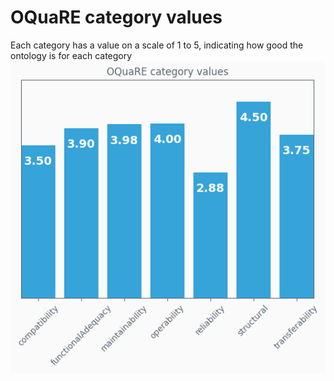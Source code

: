 # OQuaRE category values
Each category has a value on a scale of 1 to 5, indicating how good the ontology is for each category
![category values plot](ontologyDDPHENOcategory_values.png)

